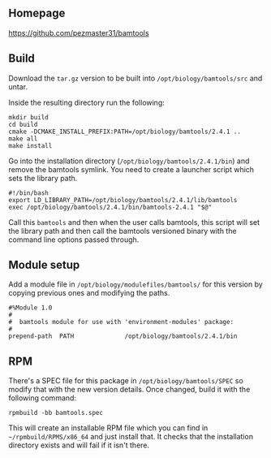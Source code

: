 ## Homepage

https://github.com/pezmaster31/bamtools

## Build

Download the `tar.gz` version to be built into `/opt/biology/bamtools/src` and untar.

Inside the resulting directory run the following:

    mkdir build
    cd build
    cmake -DCMAKE_INSTALL_PREFIX:PATH=/opt/biology/bamtools/2.4.1 ..
    make all
    make install

Go into the installation directory (`/opt/biology/bamtools/2.4.1/bin`) and remove the bamtools symlink. You need to create a launcher script which sets the library path.

    #!/bin/bash
    export LD_LIBRARY_PATH=/opt/biology/bamtools/2.4.1/lib/bamtools
    exec /opt/biology/bamtools/2.4.1/bin/bamtools-2.4.1 "$@"

Call this `bamtools` and then when the user calls bamtools, this script will set the library path and then call the bamtools versioned binary with the command line options passed through.

## Module setup

Add a module file in `/opt/biology/modulefiles/bamtools/` for this version by copying previous ones and modifying the paths.

    #%Module 1.0
    #
    #  bamtools module for use with 'environment-modules' package:
    #
    prepend-path  PATH              /opt/biology/bamtools/2.4.1/bin

## RPM

There's a SPEC file for this package in `/opt/biology/bamtools/SPEC` so modify that with the new version details. Once changed, build it with the following command:

    rpmbuild -bb bamtools.spec

This will create an installable RPM file which you can find in `~/rpmbuild/RPMS/x86_64` and just install that. It checks that the installation directory exists and will fail if it isn't there.